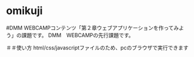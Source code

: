 # omikuji

#DMM WEBCAMPコンテンツ「第２章ウェブアプリケーションを作ってみよう」の課題です。
DMM　WEBCAMPの先行課題です。

＃＃使い方
html/css/javascriptファイルのため、pcのブラウザで実行できます
